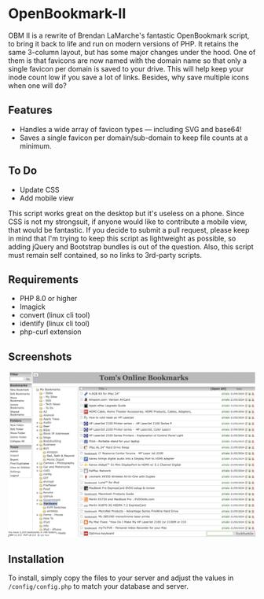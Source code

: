 # OpenBookmark-II
OBM II is a rewrite of Brendan LaMarche's fantastic OpenBookmark script, to bring it back to life and run on modern versions of PHP.  It retains the same 3-column layout, but has some major changes under the hood.  One of them is that favicons are now named with the domain name so that only a single favicon per domain is saved to your drive.  This will help keep your inode count low if you save a lot of links.  Besides, why save multiple icons when one will do?

## Features
<ul>
	<li>Handles a wide array of favicon types &mdash; including SVG and base64!</li>
	<li>Saves a single favicon per domain/sub-domain to keep file counts at a minimum.</li>
</ul>

## To Do
<ul>
	<li>Update CSS</li>
	<li>Add mobile view</li>
</ul>
This script works great on the desktop but it's useless on a phone.  Since CSS is not my strongsuit, if anyone would like to contribute a mobile view, that would be fantastic.  If you decide to submit a pull request, please keep in mind that I'm trying to keep this script as lightweight as possible, so adding jQuery and Bootstrap bundles is out of the question.  Also, this script must remain self contained, so no links to 3rd-party scripts.

## Requirements
<ul>
	<li>PHP 8.0 or higher</li>
	<li>Imagick</li>
	<li>convert (linux cli tool)</li>
	<li>identify (linux cli tool)</li>
	<li>php-curl extension</li>
</ul>

## Screenshots
![Main Screen](/images/screenshots/obm-main.png?raw=true "OBM II")

## Installation
To install, simply copy the files to your server and adjust the values in `/config/config.php` to match your database and server.

